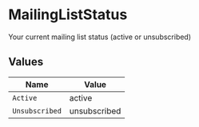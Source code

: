 # MailingListStatus

Your current mailing list status (active or unsubscribed)


## Values

| Name           | Value          |
| -------------- | -------------- |
| `Active`       | active         |
| `Unsubscribed` | unsubscribed   |